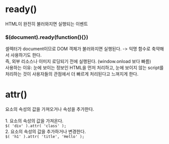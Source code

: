 <h1>ready()</h1>
HTML이 완전히 불러와지면 실행되는 이벤트
<h3>$(document).ready(function(){})</h3>
셀렉터가 document이므로 DOM 객체가 불러와지면 실행된다. -> 익명 함수로 축약해서 사용하기도 한다.<br>
즉, 외부 리소스나 이미지 로딩되기 전에 실행된다. (window.onload 보다 빠름) <br>
사용하는 이유: 눈에 보이는 정보인 HTML을 먼저 처리하고, 눈에 보이지 않는 script를 처리하는 것이 사용자들의 관점에서 더 빠르게 처리된다고 느껴지게 한다.

<h1>attr()</h1>
요소의 속성의 값을 가져오거나 속성을 추가한다.<br> <br>
1. 요소의 속성의 값을 가져온다.<br>
<code>$( 'div' ).attr( 'class' );</code><br>
2. 요소의 속성의 값을 추가하거나 변경한다.<br>
<code>$( 'h1' ).attr( 'title', 'Hello' );</code>
